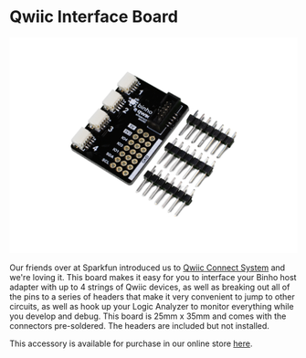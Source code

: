 # Qwiic Interface Board

![](<../../.gitbook/assets/image (8).png>)

Our friends over at Sparkfun introduced us to [Qwiic Connect System](https://www.sparkfun.com/qwiic) and we're loving it. This board makes it easy for you to interface your Binho host adapter with up to 4 strings of Qwiic devices, as well as breaking out all of the pins to a series of headers that make it very convenient to jump to other circuits, as well as hook up your Logic Analyzer to monitor everything while you develop and debug. This board is 25mm x 35mm and comes with the connectors pre-soldered. The headers are included but not installed.

This accessory is available for purchase in our online store [here](https://binho.io/collections/accessories/products/qwiic-breakout).

